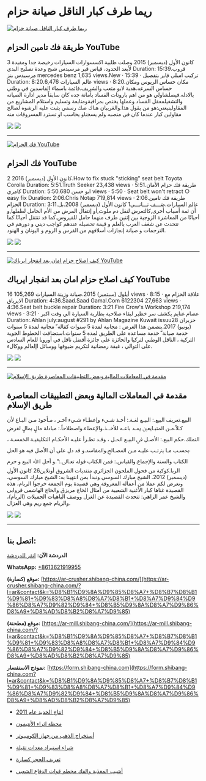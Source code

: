 # ريما طرف كبار الناقل صيانة حزام

<a href="https://swt.shibang-china.com/?l=ar&img&k=%D8%B1%D9%8A%D9%85%D8%A7+%D8%B7%D8%B1%D9%81+%D9%83%D8%A8%D8%A7%D8%B1+%D8%A7%D9%84%D9%86%D8%A7%D9%82%D9%84+%D8%B5%D9%8A%D8%A7%D9%86%D8%A9+%D8%AD%D8%B2%D8%A7%D9%85" target="_blank">![ريما طرف كبار الناقل صيانة حزام](http://static.shibang-china.com/all-800x300/1095.jpg)</a>

## طريقة فك تامين الحزام YouTube
3 كانون الأول (ديسمبر) 2015.وصلت طلبية اكسسوارات السيارات رخيصة جدا ومفيدة لأبعد الحدود، قياس قير مرسيدس شبح وعدة تصليح البدي Duration: 15:39.قروب مرسيدس بنز mercedes benz 1,635 views.New &middot; 15:39 &middot; تركيب امبلي فاير بتفصيل Duration: 8:20.عالم السيارات 6,476 views &middot; 8:20.مكان حساس الريوس ومكان حساس السرعه.هدية لابو متعب والشريف.قائمة باسماء الفاسدين في وطني بالادله.فيصلشاولي هو من اهم بارونات الفساد بأمانة جده كان سابقاً مدير ادارة الصيانه والتشغيلمعقل الفساد وعملها يختص بمراقبةومتابعة وتسليم واستلام المشاريع من المقاولينيعني:هو من يقول هذا.والغريبان هناك صك رسمي يثبت عليه الرشوه لصالح مقاولين كبار عندما كان في منصبه ولم يسجناو يحاسب او تسترد المسروقات منه


<a href="https://whatsapp.shibangsoft.com/WhatsApp.php" target="_blank" title="WhatsApp">![](http://static.shibang-china.com/icon/whatsapp.png)</a> <a href="https://swt.shibang-china.com/?l=ar&icon&k=%D8%B1%D9%8A%D9%85%D8%A7+%D8%B7%D8%B1%D9%81+%D9%83%D8%A8%D8%A7%D8%B1+%D8%A7%D9%84%D9%86%D8%A7%D9%82%D9%84+%D8%B5%D9%8A%D8%A7%D9%86%D8%A9+%D8%AD%D8%B2%D8%A7%D9%85" target="_blank">![](http://static.shibang-china.com/icon/chat-ar.png)</a>

---

<a href="https://swt.shibang-china.com/?l=ar&img&k=%D8%B1%D9%8A%D9%85%D8%A7+%D8%B7%D8%B1%D9%81+%D9%83%D8%A8%D8%A7%D8%B1+%D8%A7%D9%84%D9%86%D8%A7%D9%82%D9%84+%D8%B5%D9%8A%D8%A7%D9%86%D8%A9+%D8%AD%D8%B2%D8%A7%D9%85" target="_blank">![فك الحزام YouTube](http://static.shibang-china.com/all-800x300/243.jpg)</a>

## فك الحزام YouTube
2 كانون الأول (ديسمبر) 2016.How to fix stuck &quot;sticking&quot; seat belt Toyota Corolla Duration: 5:51.Truth Seeker 23,438 views &middot; 5:51.طريقة فك حزام الأمان كامري Duration: 5:50.ابو حسن 680 views &middot; 5:50 &middot; Seat belt won&#39;t retract ○ easy fix Duration: 2:06.Chris Notap 719,814 views &middot; 2:06.طريقة فك تامين الحزام Duration: 3:11.عالم السيارات.صَـــف تـــانـــي1 كانون الأول (ديسمبر) 2008.بل أن ثمة أسباب أخرى,كالتعرض لنقل دم ملوث,أو إنتقال المرض من الأم الحامل لطفلها,و أحيانًا من المعاشرة الزوجية بين إثنين طرف منهما حامل للفيروس.كما قد تنتقل أحيانًا.كما تتحدث عن شغف العرب بالعلم و قيمة تحصيله عندهم كواجب ديني و دورهم في الترجمات و صيانة إنجازات أسلافهم من الفرس و الروم و اليونان و الهنود.


<a href="https://whatsapp.shibangsoft.com/WhatsApp.php" target="_blank" title="WhatsApp">![](http://static.shibang-china.com/icon/whatsapp.png)</a> <a href="https://swt.shibang-china.com/?l=ar&icon&k=%D8%B1%D9%8A%D9%85%D8%A7+%D8%B7%D8%B1%D9%81+%D9%83%D8%A8%D8%A7%D8%B1+%D8%A7%D9%84%D9%86%D8%A7%D9%82%D9%84+%D8%B5%D9%8A%D8%A7%D9%86%D8%A9+%D8%AD%D8%B2%D8%A7%D9%85" target="_blank">![](http://static.shibang-china.com/icon/chat-ar.png)</a>

---

<a href="https://swt.shibang-china.com/?l=ar&img&k=%D8%B1%D9%8A%D9%85%D8%A7+%D8%B7%D8%B1%D9%81+%D9%83%D8%A8%D8%A7%D8%B1+%D8%A7%D9%84%D9%86%D8%A7%D9%82%D9%84+%D8%B5%D9%8A%D8%A7%D9%86%D8%A9+%D8%AD%D8%B2%D8%A7%D9%85" target="_blank">![كيف اصلاح حزام امان بعد انفجار ايرباك YouTube](http://static.shibang-china.com/all-800x300/896.jpg)</a>

## كيف اصلاح حزام امان بعد انفجار ايرباك YouTube
16 أيلول (سبتمبر) 2015.صيانة وزينة السيارات 105,269 views &middot; 8:15 &middot; علاقة الحزام مع الايرباق Duration: 4:36.Saad.Saad Gamal.Com 6122304 27,663 views &middot; 4:36.Seat belt buckle repair Duration: 3:21.Fire Crow&#39;s Workshop 219,174 views &middot; 3:21 &middot; عصام غنايم يكشف سر خطير لبقاء صلاحية بطارية السيارة الي وقت اكبر Duration:.Ahlan july:august #291 by Ahlan Magazine Kuwait issuu28 حزيران (يونيو) 2017.يتضمن هذا العرض : مجانية لمدة 5 سنوات كفالة ّ مجانية لمدة 5 سنوات خدمة صيانة ّ خدمة مساعدة على الطريق لمدة 5 سنوات.استضافت الخطوط الجوية التركية ، الناقل الوطني لتركيا والحائزة على جائزة أفضل ناقل في أوروبا للعام السادس على التوالي ، غبقة رمضانية لتكريم ضيوفها ووسائل اإلعالم ووكالء.


<a href="https://whatsapp.shibangsoft.com/WhatsApp.php" target="_blank" title="WhatsApp">![](http://static.shibang-china.com/icon/whatsapp.png)</a> <a href="https://swt.shibang-china.com/?l=ar&icon&k=%D8%B1%D9%8A%D9%85%D8%A7+%D8%B7%D8%B1%D9%81+%D9%83%D8%A8%D8%A7%D8%B1+%D8%A7%D9%84%D9%86%D8%A7%D9%82%D9%84+%D8%B5%D9%8A%D8%A7%D9%86%D8%A9+%D8%AD%D8%B2%D8%A7%D9%85" target="_blank">![](http://static.shibang-china.com/icon/chat-ar.png)</a>

---

<a href="https://swt.shibang-china.com/?l=ar&img&k=%D8%B1%D9%8A%D9%85%D8%A7+%D8%B7%D8%B1%D9%81+%D9%83%D8%A8%D8%A7%D8%B1+%D8%A7%D9%84%D9%86%D8%A7%D9%82%D9%84+%D8%B5%D9%8A%D8%A7%D9%86%D8%A9+%D8%AD%D8%B2%D8%A7%D9%85" target="_blank">![مقدمة في المعاملات المالية وبعض التطبيقات المعاصرة طريق الإسلام](http://static.shibang-china.com/all-800x300/1349.jpg)</a>

## مقدمة في المعاملات المالية وبعض التطبيقات المعاصرة طريق الإسلام
اﻟﺒﻴﻊ.ﺗﻌﺮﻳﻒ اﻟﺒﻴﻊ.: اﻟﺒﻴـﻊ ﻟﻐـﺔ.: أﺧـﺬ ﺷـﻲء وإﻋﻄـﺎء ﺷـﻲء آﺧـﺮ ، ﻣـﺄﺧﻮذ ﻣـﻦ اﻟﺒـﺎع ﻷن ﻛـﻼً.ﻣـﻦ اﳌﺘﺒـﺎﻳﻌﲔ ﳝـﺪ ﺑﺎﻋـﻪ ﻟﻸﺧـ.ﺬ.واﻹﻋﻄﺎء.واﺻﻄﻼﺣﺎً.: ﻣﺒﺎدﻟﺔ ﻣﺎلٍ ﲟﺎلٍ ﻟﻐﺮض اﻟﺘﻤﻠﻚ.ﺣﻜﻢ اﻟﺒﻴﻊ.: اﻷﺻـﻞ ﰲ اﻟﺒﻴـﻊ اﳊـﻞ ، وﻗـﺪ ﺗﻄـﺮأ ﻋﻠﻴـﻪ اﻷﺣﻜـﺎم اﻟﺘﻜﻠﻴﻔﻴـﺔ اﳋﻤﺴـﺔ ، ﲝﺴـﺐ ﻣـﺎ ﻳﱰﺗـﺐ ﻋﻠﻴـﻪ ﻣـﻦ اﳌﺼـﺎﱀ.واﳌﻔﺎﺳﺪ.و ﻗﺪ دل ﻋﻠﻰ أن اﻷﺻﻞ ﻓﻴﻪ ﻫﻮ اﻟﺤﻞ اﻟﻜﺘﺎب واﻟﺴﻨﺔ واﻹﺟﻤﺎع.واﻟﻘﻴﺎس.: ﻓﻤﻦ اﻟﻜﺘﺎب ﻗﻮﻟﻪ ﺗﻌ.ﺎﱃ.:&quot;.و أﺣﻞ اﷲ اﻟﺒﻴﻊ و ﺣﺮم اﻟﺮﺑﺎ.كوكبة من فحول الملحون الجزائري منتديات الشروق أونلاين26 كانون الأول (ديسمبر) 2012. الشيخ مبارك السوسي ونبدأ بمن انتهينا به: الشيخ مبارك السوسي، ونعرض لكم عملا من أعماله المعروفة وهي قصيدة يوم الجمعة خرجوا الريام، هذه القصيدة غناها كبار الأغنية الشعبية من أمثال الحاج مريزق والحاج الهاشمي قروابي والشيخ عمر الزاهي: تتحدث القصيدة عن الغزل ووصف الباهيات الجميلات (الريام)، والريام جمع ريم وهي الغزال.


<a href="https://whatsapp.shibangsoft.com/WhatsApp.php" target="_blank" title="WhatsApp">![](http://static.shibang-china.com/icon/whatsapp.png)</a> <a href="https://swt.shibang-china.com/?l=ar&icon&k=%D8%B1%D9%8A%D9%85%D8%A7+%D8%B7%D8%B1%D9%81+%D9%83%D8%A8%D8%A7%D8%B1+%D8%A7%D9%84%D9%86%D8%A7%D9%82%D9%84+%D8%B5%D9%8A%D8%A7%D9%86%D8%A9+%D8%AD%D8%B2%D8%A7%D9%85" target="_blank">![](http://static.shibang-china.com/icon/chat-ar.png)</a>

---
## اتصل بنا:

**الدردشة الآن:** [انقر للدردشة](https://swt.shibang-china.com?l=ar&contact&k=%D8%B1%D9%8A%D9%85%D8%A7+%D8%B7%D8%B1%D9%81+%D9%83%D8%A8%D8%A7%D8%B1+%D8%A7%D9%84%D9%86%D8%A7%D9%82%D9%84+%D8%B5%D9%8A%D8%A7%D9%86%D8%A9+%D8%AD%D8%B2%D8%A7%D9%85)

**WhatsApp:**  [+8613621919955](https://whatsapp.shibangsoft.com/WhatsApp.php)

**موقع (كسارة):** [https://ar-crusher.shibang-china.com/](https://ar-crusher.shibang-china.com/?l=ar&contact&k=%D8%B1%D9%8A%D9%85%D8%A7+%D8%B7%D8%B1%D9%81+%D9%83%D8%A8%D8%A7%D8%B1+%D8%A7%D9%84%D9%86%D8%A7%D9%82%D9%84+%D8%B5%D9%8A%D8%A7%D9%86%D8%A9+%D8%AD%D8%B2%D8%A7%D9%85)

**موقع (مطحنة):** [https://ar-mill.shibang-china.com/](https://ar-mill.shibang-china.com/?l=ar&contact&k=%D8%B1%D9%8A%D9%85%D8%A7+%D8%B7%D8%B1%D9%81+%D9%83%D8%A8%D8%A7%D8%B1+%D8%A7%D9%84%D9%86%D8%A7%D9%82%D9%84+%D8%B5%D9%8A%D8%A7%D9%86%D8%A9+%D8%AD%D8%B2%D8%A7%D9%85)

**نموذج الاستفسار:** [https://form.shibang-china.com](https://form.shibang-china.com?l=ar&contact&k=%D8%B1%D9%8A%D9%85%D8%A7+%D8%B7%D8%B1%D9%81+%D9%83%D8%A8%D8%A7%D8%B1+%D8%A7%D9%84%D9%86%D8%A7%D9%82%D9%84+%D8%B5%D9%8A%D8%A7%D9%86%D8%A9+%D8%AD%D8%B2%D8%A7%D9%85)

* [انتاج الحديد عام 2011](../22/%D8%A7%D9%86%D8%AA%D8%A7%D8%AC%20%D8%A7%D9%84%D8%AD%D8%AF%D9%8A%D8%AF%20%D8%B9%D8%A7%D9%85%202011.md)

* [محطة إثراء الأنتيمون](../24/%D9%85%D8%AD%D8%B7%D8%A9%20%D8%A5%D8%AB%D8%B1%D8%A7%D8%A1%20%D8%A7%D9%84%D8%A3%D9%86%D8%AA%D9%8A%D9%85%D9%88%D9%86.md)

* [أستخراج الذهب من جهاز الكومبيوتر](../22/%D8%A3%D8%B3%D8%AA%D8%AE%D8%B1%D8%A7%D8%AC%20%D8%A7%D9%84%D8%B0%D9%87%D8%A8%20%D9%85%D9%86%20%D8%AC%D9%87%D8%A7%D8%B2%20%D8%A7%D9%84%D9%83%D9%88%D9%85%D8%A8%D9%8A%D9%88%D8%AA%D8%B1.md)

* [شراء استيراد معدات تقيلة](../21/%D8%B4%D8%B1%D8%A7%D8%A1%20%D8%A7%D8%B3%D8%AA%D9%8A%D8%B1%D8%A7%D8%AF%20%D9%85%D8%B9%D8%AF%D8%A7%D8%AA%20%D8%AA%D9%82%D9%8A%D9%84%D8%A9.md)

* [تعريف الحجر كسارة](../25/%D8%AA%D8%B9%D8%B1%D9%8A%D9%81%20%D8%A7%D9%84%D8%AD%D8%AC%D8%B1%20%D9%83%D8%B3%D8%A7%D8%B1%D8%A9.md)

* [أشيب المغذية والفك محطم قوات الدفاع الشعبي](../24/%D8%A3%D8%B4%D9%8A%D8%A8%20%D8%A7%D9%84%D9%85%D8%BA%D8%B0%D9%8A%D8%A9%20%D9%88%D8%A7%D9%84%D9%81%D9%83%20%D9%85%D8%AD%D8%B7%D9%85%20%D9%82%D9%88%D8%A7%D8%AA%20%D8%A7%D9%84%D8%AF%D9%81%D8%A7%D8%B9%20%D8%A7%D9%84%D8%B4%D8%B9%D8%A8%D9%8A.md)